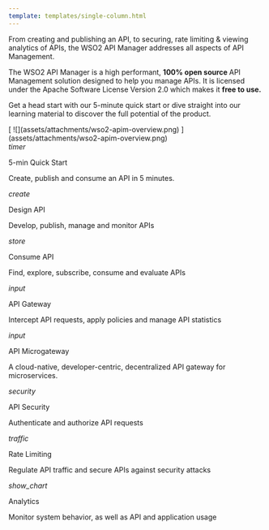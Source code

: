 ```yaml
---
template: templates/single-column.html
---
```

<link href="https://fonts.googleapis.com/icon?family=Material+Icons" rel="stylesheet">
<div>
   <div class="md-main md-content leftContent">
    <p> From creating and publishing an API, to securing, rate limiting & viewing analytics of APIs, the WSO2 API Manager addresses all aspects of API Management. 
        

The WSO2 API Manager is a high performant, <b>100% open source </b> API Management solution designed to help you manage APIs. It is licensed under the Apache Software License Version 2.0 which makes it <b> free to use. </b>

Get a head start with our 5-minute quick start or dive straight into our learning material to discover the full potential of the product.
</p> 
   </div>
   <div class="md-main md-content rightImage">
   [ ![](assets/attachments/wso2-apim-overview.png) ](assets/attachments/wso2-apim-overview.png)
</a>
   </div>
</div>
<div>
   <div class="content"> 
     <div class="card" onclick="location.href='getting-started/quick-start-guide';">
		<div class="line"></div>
           	<div class="card-icon">
			<i class="material-icons md-36">timer</i>
		</div>
		<div class="card-content" >
			<p class="title">5-min Quick Start</p>
			<a href="http://www.google.com"></a>
			<p class="hint"> Create, publish  and consume an API in 5 minutes.</p>
      		</div>
		</div>
      <!-- card -->
      <div class="card" onclick="location.href='learn/design-api/create-api/create-a-rest-api';">
            <div class="line"></div>
            <div class="card-icon"><i class="material-icons md-36">create</i></div>
             <div class="card-content">
                  <p class="title">Design API</p>
                  <p class="hint">Develop, publish, manage and monitor APIs </p>
             </div>
      </div>
      <!-- end card -->
      <!-- card -->
      <div class="card" onclick="location.href='learn/consume-api/discover-apis/search';">
            <div class="line"></div>
            <div class="card-icon"><i class="material-icons md-36">store</i></div>
<div class="card-content">
            <div><p class="title">Consume API</p></div>
            <p class="hint"> Find, explore, subscribe, consume and evaluate APIs</p>
      </div>
</div>
      <!-- end card -->
      <!-- card -->
      <div class="card" onclick="location.href='learn/api-gateway/overview-of-the-api-gateway';">
            <div class="line"></div> 
            <div class="card-icon"><i class="material-icons md-36">input</i></div>
<div class="card-content">
            <p class="title">API Gateway</p>
            <p class="hint">Intercept API requests, apply policies and manage API statistics</p>
      </div>
 </div>
      <!-- end card -->
      <!-- card -->
  
 </div>
 <div class="content">
      <!-- end card -->
      <!-- end card -->
      <!-- card -->
   <!-- card -->
      <div class="card" onclick="location.href='https://docs.wso2.com/display/MG301/';">
	   <div class="line"></div>
            <div class="card-icon"><i class="material-icons md-36">input</i></div>
            <div class="card-content">
                <p class="title">API Microgateway</p>
                <p class="hint">A cloud-native, developer-centric, decentralized API gateway for microservices.</p>
            </div>
      </div>
      <div class="card" onclick="location.href='learn/api-security/api-authentication/api-authentication-overview';">
	    <div class="line"></div>
            <div class="card-icon"><i class="material-icons md-36">security</i></div>
            <div class="card-content">
		    <p class="title">API Security</p>
		    <p class="hint">Authenticate and authorize API requests</p>
            </div>
      </div>
      <div class="card" onclick="location.href='learn/rate-limiting/introducing-throttling-use-cases';">
	    <div class="line"></div>
            <div class="card-icon"><i class="material-icons md-36">traffic</i></div>
            <div class="card-content">
		    <p class="title">Rate Limiting</p>
		    <p class="hint"> Regulate API traffic and secure APIs against security attacks</p>
            </div>
      </div>
        <!-- end card -->
      <!-- card -->
      <div class="card" onclick="location.href='learn/analytics/overview-of-api-analytics';">
	    <div class="line"></div>
            <div class="card-icon"><i class="material-icons md-36">show_chart</i></div>
            <div class="card-content">
		    <p class="title">Analytics</p>
		    <p class="hint">Monitor system behavior, as well as API and application usage</p>
            </div>
      </div>
      <!-- end card -->
  </div>
</div>



